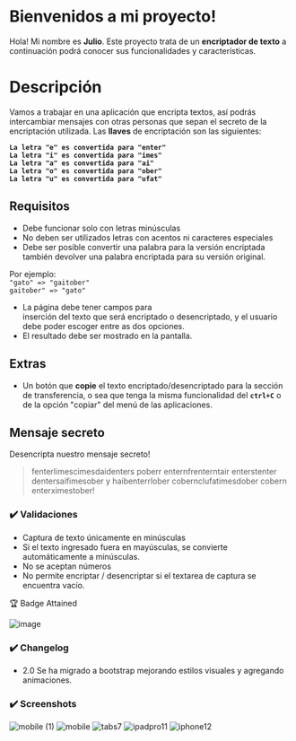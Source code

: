 # Bienvenidos a mi proyecto!

Hola! Mi nombre es **Julio**. Este proyecto trata de un **encriptador de texto** a continuación podrá conocer sus funcionalidades y características.

# Descripción

Vamos a trabajar en una aplicación que encripta textos, así podrás intercambiar mensajes con otras personas que sepan el secreto de la encriptación utilizada. Las **llaves** de encriptación son las siguientes:

**`La letra "e" es convertida para "enter"`  
`La letra "i" es convertida para "imes"`  
`La letra "a" es convertida para "ai"`  
`La letra "o" es convertida para "ober"`  
`La letra "u" es convertida para "ufat"`**

## Requisitos

- Debe funcionar solo con letras minúsculas  
- No deben ser utilizados letras con acentos ni caracteres especiales  
- Debe ser posible convertir una palabra para la versión encriptada también devolver una palabra encriptada para su versión original.

Por ejemplo:  
`"gato" => "gaitober"`  
`gaitober" => "gato"`

-   La página debe tener campos para  
    inserción del texto que será encriptado o desencriptado, y el usuario debe poder escoger entre as dos opciones.
-   El resultado debe ser mostrado en la pantalla.

## Extras

- Un botón que **copie** el texto encriptado/desencriptado para la sección de transferencia, o sea que tenga la misma funcionalidad del **`ctrl+C`** o de la opción "copiar" del menú de las aplicaciones.

## Mensaje secreto

Desencripta nuestro mensaje secreto!

> fenterlimescimesdaidenters poberr enternfrenterntair enterstenter
> dentersaifimesober y haibenterrlober cobernclufatimesdober cobern
> enterximestober!

### ✔️  Validaciones

-   Captura de texto únicamente en minúsculas
-   Si el texto ingresado fuera en mayúsculas, se convierte automáticamente a minúsculas.
-   No se aceptan números
-   No permite encriptar / desencriptar si el textarea de captura se encuentra vacío.

🏆 Badge Attained

![image](https://user-images.githubusercontent.com/48032098/212504650-e1aed67c-db1a-45e1-aa47-df5bf4482da6.png)

### ✔️  Changelog

-   2.0 Se ha migrado a bootstrap mejorando estilos visuales y agregando animaciones.

### ✔️  Screenshots


![mobile (1)](https://user-images.githubusercontent.com/48032098/212931329-d4d71ae8-5c9e-4699-ac62-e803fd7b31d3.png)
![mobile](https://user-images.githubusercontent.com/48032098/212931341-e8d6dddb-0878-4151-88d1-2a3645bb61a5.png)
![tabs7](https://user-images.githubusercontent.com/48032098/212931372-14d5fabe-a74a-4895-b8e9-bb36d5ba279a.png)
![ipadpro11](https://user-images.githubusercontent.com/48032098/212931416-2e8893c1-8e25-4477-bd46-8900930547f2.png)
![iphone12](https://user-images.githubusercontent.com/48032098/212931439-8e22d0e1-0a55-4c85-873a-2b6f7679fc12.png)



